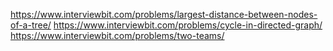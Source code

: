 https://www.interviewbit.com/problems/largest-distance-between-nodes-of-a-tree/
https://www.interviewbit.com/problems/cycle-in-directed-graph/
https://www.interviewbit.com/problems/two-teams/ 

